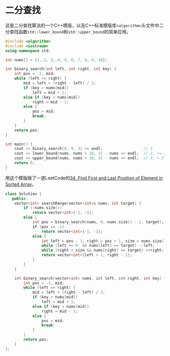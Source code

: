 # 二分查找


这是二分查找算法的一个C++模版，以及C++标准模版库`<algorithm>`头文件中二分查找函数`std::lower_bound`和`std::upper_bound`的简单应用。

<!--more-->

```cpp
#include <algorithm>
#include <iostream>
using namespace std;

int nums[] = {1, 2, 3, 4, 5, 6, 7, 8, 9, 10};

int binary_search(int left, int right, int key) {
    int pos = -1, mid;
    while (left <= right) {
        mid = left + (right - left) / 2;
        if (key > nums[mid])
            left = mid + 1;
        else if (key < nums[mid])
            right = mid - 1;
        else {
            pos = mid;
            break;
        }
    }
    return pos;
}

int main() {
    cout << binary_search(0, 9, 3) << endl;                  // 2
    cout << lower_bound(nums, nums + 10, 3) - nums << endl;  // 2, >= 3
    cout << upper_bound(nums, nums + 10, 3) - nums << endl;  // 3, > 3
    return 0;
}
```

用这个模版做了一道LeetCode的[34. Find First and Last Position of Element in Sorted Array](https://leetcode.com/problems/find-first-and-last-position-of-element-in-sorted-array/description/)。

```cpp
class Solution {
   public:
    vector<int> searchRange(vector<int>& nums, int target) {
        if (!nums.size())
            return vector<int>{-1, -1};
        else {
            int pos = binary_search(nums, 0, nums.size() - 1, target);
            if (pos == -1)
                return vector<int>{-1, -1};
            else {
                int left = pos - 1, right = pos + 1, size = nums.size();
                while (left >= 0  && nums[left] == target) --left;
                while (right < size && nums[right] == target) ++right;
                return vector<int>{left + 1, right - 1};
            }
        }
    }

    int binary_search(vector<int> nums, int left, int right, int key) {
        int pos = -1, mid;
        while (left <= right) {
            mid = left + (right - left) / 2;
            if (key > nums[mid])
                left = mid + 1;
            else if (key < nums[mid])
                right = mid - 1;
            else {
                pos = mid;
                break;
            }
        }
        return pos;
    }
};
```
